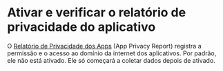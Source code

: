 # Ativar e verificar o relatório de privacidade do aplicativo

O [Relatório de Privacidade dos Apps](https://support.apple.com/pt-br/102188) (App Privacy Report) registra a permissão e o acesso ao domínio da internet dos aplicativos. Por padrão, ele não está ativado. Ele só começará a coletar dados depois de ativado.
